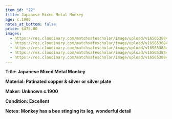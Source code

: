 ```yaml
---
item_id: "22"
title: Japanese Mixed Metal Monkey
age: c.1900
notes_at_bottom: false
price: $475.00
images:
  - https://res.cloudinary.com/matchsafescholar/image/upload/v1656538848/Monkey1.jpg
  - https://res.cloudinary.com/matchsafescholar/image/upload/v1656538845/Monkey_open2.jpg
  - https://res.cloudinary.com/matchsafescholar/image/upload/v1656538843/Monkey6.jpg
  - https://res.cloudinary.com/matchsafescholar/image/upload/v1656538841/Monkey_bee.jpg
  - https://res.cloudinary.com/matchsafescholar/image/upload/v1656538843/Monkey_face.jpg
---
```

**Title:		Japanese Mixed Metal Monkey**


**Material:	Patinated copper & silver or silver plate**


**Maker:	        Unknown c.1900**


**Condition:	Excellent**


**Notes:		Monkey has a bee stinging its leg, wonderful detail**